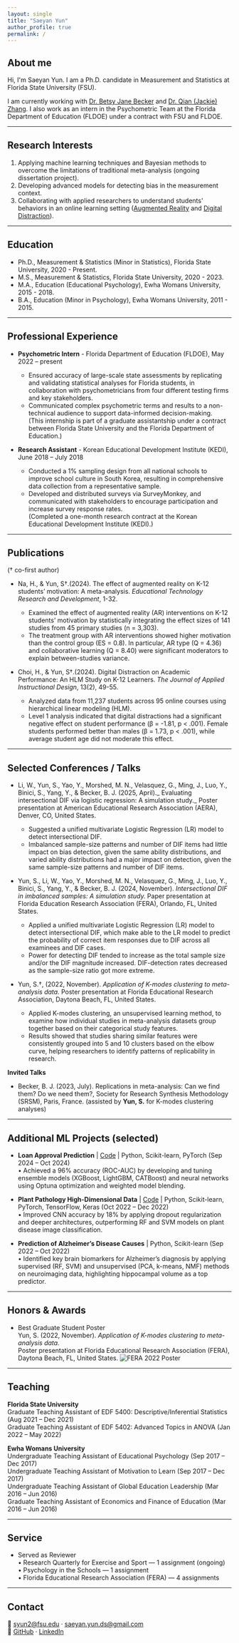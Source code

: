 ```yaml
---
layout: single
title: "Saeyan Yun"
author_profile: true
permalink: /
---
```


## About me

Hi, I'm Saeyan Yun. I am a Ph.D. candidate in Measurement and Statistics at Florida State University (FSU). 

I am currently working with [Dr. Betsy Jane Becker](https://scholar.google.com/citations?user=brgMxQwAAAAJ&hl=en&oi=ao) and [Dr. Qian (Jackie) Zhang](https://scholar.google.com/citations?user=3Op7FwQAAAAJ&hl=en). I also work as an intern in the Psychometric Team at the Florida Department of Education (FLDOE) under a contract with FSU and FLDOE.  

---

## Research Interests
1. Applying machine learning techniques and Bayesian methods to overcome the limitations of traditional meta-analysis (ongoing dissertation project). 
2. Developing advanced models for detecting bias in the measurement context. 
3. Collaborating with applied researchers to understand students' behaviors in an online learning setting ([Augmented Reality](http://https://link.springer.com/article/10.1007/s11423-024-10385-7) and [Digital Distraction](https://scholarworks.bgsu.edu/engineering_pub/2/)). 

---

## Education
- Ph.D., Measurement & Statistics (Minor in Statistics), Florida State University, 2020 - Present.   
- M.S., Measurement & Statistics, Florida State University, 2020 - 2023.
- M.A., Education (Educational Psychology), Ewha Womans University, 2015 - 2018.
- B.A., Education (Minor in Psychology), Ewha Womans University, 2011 - 2015. 

---

## Professional Experience
- **Psychometric Intern** - Florida Department of Education (FLDOE), May 2022 – present
  - Ensured accuracy of large-scale state assessments by replicating and validating statistical analyses for Florida students, in collaboration with psychometricians from four different testing firms and key stakeholders.  
  - Communicated complex psychometric terms and results to a non-technical audience to support data-informed decision-making.   <br>
(This internship is part of a graduate assistantship under a contract between Florida State University and the Florida Department of Education.)

- **Research Assistant** - Korean Educational Development Institute (KEDI), June 2018 – July 2018
  - Conducted a 1% sampling design from all national schools to improve school culture in South Korea, resulting in comprehensive data collection from a representative sample.  
  - Developed and distributed surveys via SurveyMonkey, and communicated with stakeholders to encourage participation and increase survey response rates.   <br>
(Completed a one-month research contract at the Korean Educational Development Institute (KEDI).)

  
---

## Publications
(† co-first author)
- Na, H., & Yun, S†.(2024). The effect of augmented reality on K-12 students’ motivation: A meta-analysis. _Educational Technology Research and Development_, 1-32.  <br>
  - Examined the effect of augmented reality (AR) interventions on K-12 students’ motivation by statistically integrating the effect sizes of 141 studies from 45 primary studies (n = 3,303).  <br>
  - The treatment group with AR interventions showed higher motivation than the control group (ES = 0.8). In particular, AR type (Q = 4.36) and collaborative learning (Q = 8.40) were significant moderators to explain between-studies variance.   <br>
  
- Choi, H., & Yun, S†.(2024). Digital Distraction on Academic Performance: An HLM Study on K-12 Learners. _The Journal of Applied Instructional Design_, 13(2), 49-55.
  - Analyzed data from 11,237 students across 95 online courses using hierarchical linear modeling (HLM).  <br>
  - Level 1 analysis indicated that digital distractions had a significant negative effect on student performance (β = -1.81, p < .001). Female students performed better than males (β = 1.73, p < .001), while average student age did not moderate this effect. 

---

## Selected Conferences / Talks  
- Li, W., Yun, S., Yao, Y., Morshed, M. N., Velasquez, G., Ming, J., Luo, Y., Binici, S., Yang, Y., & Becker, B. J. (2025, April)._ Evaluating intersectional DIF via logistic regression: A simulation study._ Poster presentation at American Educational Research Association (AERA), Denver, CO, United States.  <br>
  - Suggested a unified multivariate Logistic Regression (LR) model to detect intersectional DIF.  <br> 
  - Imbalanced sample-size patterns and number of DIF items had little impact on bias detection, given the same ability distributions, and varied ability distributions had a major impact on detection, given the same sample-size patterns and number of DIF items.  <br>

- Yun, S., Li, W., Yao, Y., Morshed, M. N., Velasquez, G., Ming, J., Luo, Y., Binici, S., Yang, Y., & Becker, B. J. (2024, November). _Intersectional DIF in imbalanced samples: A simulation study._ Paper presentation at Florida Education Research Association (FERA), Orlando, FL, United States.  <br>
  - Applied a unified multivariate Logistic Regression (LR) model to detect intersectional DIF, which make able to the LR model to predict the probability of correct item responses due to DIF across all examinees and DIF cases.  <br>
  - Power for detecting DIF tended to increase as the total sample size and/or the DIF magnitude increased. DIF-detection rates decreased as the sample-size ratio got more extreme.

- Yun, S.†, (2022, November). _Application of K-modes clustering to meta-analysis data._ Poster presentation at Florida Educational Research Association, Daytona Beach, FL, United States.  <br>
  - Applied K-modes clustering, an unsupervised learning method, to examine how individual studies in meta-analysis datasets group together based on their categorical study features.  <br>
  - Results showed that studies sharing similar features were consistently grouped into 5 and 10 clusters based on the elbow curve, helping researchers to identify patterns of replicability in research.  

**Invited Talks**  
- Becker, B. J. (2023, July). Replications in meta-analysis: Can we find them? Do we need them?, Society for Research Synthesis Methodology (SRSM), Paris, France. (assisted by **Yun, S.** for K-modes clustering analyses)

---

## Additional ML Projects (selected)

- **Loan Approval Prediction** | [Code](https://github.com/saeyanyun/loan.approval.pred.saeyan) | Python, Scikit-learn, PyTorch (Sep 2024 – Oct 2024)  
  •	Achieved a 96% accuracy (ROC-AUC) by developing and tuning ensemble models (XGBoost, LightGBM, CATBoost) and neural networks using Optuna optimization and weighted model blending.  

- **Plant Pathology High-Dimensional Data** | [Code](https://github.com/saeyanyun/plant.pathology.saeyan) | Python, Scikit-learn, PyTorch, TensorFlow, Keras (Oct 2022 – Dec 2022)  
  •	Improved CNN accuracy by 18% by applying dropout regularization and deeper architectures, outperforming RF and SVM models on plant disease image classification.  

- **Prediction of Alzheimer’s Disease Causes** | Python, Scikit-learn (Sep 2022 – Oct 2022)  
  •	Identified key brain biomarkers for Alzheimer’s diagnosis by applying supervised (RF, SVM) and unsupervised (PCA, k-means, NMF) methods on neuroimaging data, highlighting hippocampal volume as a top predictor.  

---

## Honors & Awards

- Best Graduate Student Poster  
  Yun, S. (2022, November). *Application of K-modes clustering to meta-analysis data.*  
  Poster presentation at Florida Educational Research Association (FERA), Daytona Beach, FL, United States.
![FERA 2022 Poster](/images/FERA2022_poster.png)
---

## Teaching

**Florida State University**  
Graduate Teaching Assistant of EDF 5400: Descriptive/Inferential Statistics (Aug 2021 – Dec 2021)  
Graduate Teaching Assistant of EDF 5402: Advanced Topics in ANOVA (Jan 2022 – May 2022)  

**Ewha Womans University**  
Undergraduate Teaching Assistant of Educational Psychology (Sep 2017 – Dec 2017)  
Undergraduate Teaching Assistant of Motivation to Learn (Sep 2017 – Dec 2017)  
Undergraduate Teaching Assistant of Global Education Leadership (Mar 2016 – Jun 2016)  
Graduate Teaching Assistant of Economics and Finance of Education (Mar 2016 – Jun 2016)  

---

## Service

- Served as Reviewer  
  • Research Quarterly for Exercise and Sport — 1 assignment (ongoing)  
  • Psychology in the Schools — 1 assignment  
  • Florida Educational Research Association (FERA) — 4 assignments  

---

## Contact

📧 syun2@fsu.edu · saeyan.yun.ds@gmail.com  
🔗 [GitHub](https://github.com/saeyanyun) · [LinkedIn](https://www.linkedin.com/in/saeyanyun)
